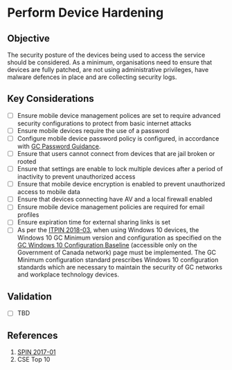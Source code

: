 # Perform Device Hardening

## Objective

The security posture of the devices being used to access the service should be considered. As a minimum, organisations need to ensure that devices are fully patched, are not using administrative privileges, have malware defences in place and are collecting security logs.

## Key Considerations

* [ ] Ensure mobile device management polices are set to require advanced security configurations to protect from basic internet attacks
* [ ] Ensure mobile devices require the use of a password
* [ ] Configure mobile device password policy is configured, in accordance with [GC Password Guidance](https://www.canada.ca/en/government/system/digital-government/password-guidance.html).
* [ ] Ensure that users cannot connect from devices that are jail broken or rooted
* [ ] Ensure that settings are enable to lock multiple devices after a period of inactivity to prevent unauthorized access
* [ ] Ensure that mobile device encryption is enabled to prevent unauthorized access to mobile data
* [ ] Ensure that devices connecting have AV and a local firewall enabled
* [ ] Ensure mobile device management policies are required for email profiles
* [ ] Ensure expiration time for external sharing links is set
* [ ] As per the [ITPIN 2018-03](https://www.canada.ca/en/government/system/digital-government/modern-emerging-technologies/policy-implementation-notices/direction-windows10-desktop-operating-system-migration-configuration.html), when using Windows 10 devices, the Windows 10 GC Minimum version and configuration as specified on the [GC Windows 10 Configuration Baseline](https://gcconnex.gc.ca/groups/profile/12903340/wtd-common-desktop-operating-environment-environnement-dexploitation-commun-des-ordinateurs-de-bureau-des-atmt?language=en#20998653) (accessible only on the Government of Canada network) page must be implemented. The GC Minimum configuration standard prescribes Windows 10 configuration standards which are necessary to maintain the security of GC networks and workplace technology devices.

## Validation

* [ ] TBD

## References

1. [SPIN 2017-01](https://www.canada.ca/en/treasury-board-secretariat/services/access-information-privacy/security-identity-management/direction-secure-use-commercial-cloud-services-spin.html)
2. CSE Top 10 

